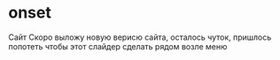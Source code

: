 # onset
Сайт
Скоро выложу новую верисю сайта, осталось чуток, пришлось попотеть чтобы этот слайдер сделать рядом возле меню
